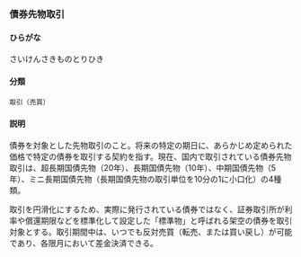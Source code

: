 <div style="display:none;">

## [あ行](securities-terms?id=あ行)
## [か行](securities-terms?id=か行)
## [さ行](securities-terms?id=さ行)

</div>

### 債券先物取引

#### ひらがな

さいけんさきものとりひき

#### 分類

`取引（売買）`

#### 説明

債券を対象とした先物取引のこと。将来の特定の期日に、あらかじめ定められた価格で特定の債券を取引する契約を指す。現在、国内で取引されている債券先物取引は、超長期国債先物（20年）、長期国債先物（10年）、中期国債先物（5年）、ミニ長期国債先物（長期国債先物の取引単位を10分の1に小口化）の4種類。
 
取引を円滑化にするため、実際に発行されている債券ではなく、証券取引所が利率や償還期限などを標準化して設定した「標準物」と呼ばれる架空の債券を取引対象とする。取引期間中は、いつでも反対売買（転売、または買い戻し）が可能であり、各限月において差金決済できる。

<div style="display:none;">

## [た行](securities-terms?id=た行)
## [な行](securities-terms?id=な行)
## [は行](securities-terms?id=は行)
## [ま行](securities-terms?id=ま行)
## [や行](securities-terms?id=や行)
## [ら行](securities-terms?id=ら行)
## [わ行](securities-terms?id=わ行)
## [英数字・記号](securities-terms?id=英数字・記号)

</div>

